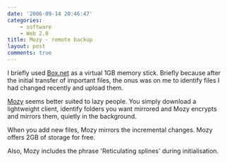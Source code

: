```yaml
---
date: '2006-09-14 20:46:47'
categories:
    - software
    - Web 2.0
title: Mozy - remote backup
layout: post
comments: true
---
```

I briefly used
[Box.net](http://www.nbrightside.com/blog/2006/04/19/1gb-memory-stick/)
as a virtual 1GB memory stick. Briefly because after the initial
transfer of important files, the onus was on me to identify files I had
changed recently and upload them.

[Mozy](https://mozy.com/?ref=L57WLN) seems better suited to lazy people.
You simply download a lightweight client, identify folders you want
mirrored and Mozy encrypts and mirrors them, quietly in the background.

When you add new files, Mozy mirrors the incremental changes. Mozy
offers 2GB of storage for free.

Also, Mozy includes the phrase 'Reticulating splines' during
initialisation.
